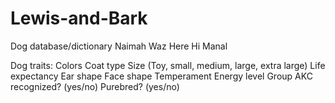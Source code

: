 # Lewis-and-Bark
Dog database/dictionary
Naimah Waz Here
Hi Manal

Dog traits:
  Colors
  Coat type
  Size (Toy, small, medium, large, extra large)
  Life expectancy
  Ear shape
  Face shape
  Temperament
  Energy level
  Group
  AKC recognized? (yes/no)
  Purebred? (yes/no)
